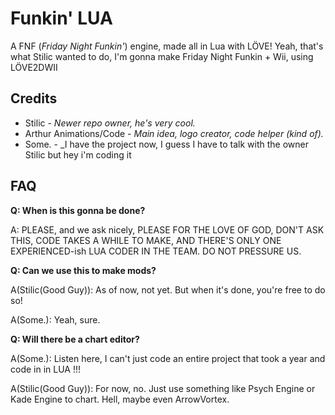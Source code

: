 # Funkin' LUA

A FNF (_Friday Night Funkin'_) engine, made all in Lua with LÖVE!
Yeah, that's what Stilic wanted to do, I'm gonna make Friday Night Funkin + Wii, using LÖVE2DWII

## Credits

- Stilic - _Newer repo owner, he's very cool._
- Arthur Animations/Code - _Main idea, logo creator, code helper (kind of)._
- Some. - _I have the project now, I guess I have to talk with the owner Stilic but hey i'm coding it

## FAQ

**Q: When is this gonna be done?**

A: PLEASE, and we ask nicely, PLEASE FOR THE LOVE OF GOD, DON'T ASK THIS, CODE TAKES A WHILE TO MAKE, AND THERE'S ONLY ONE EXPERIENCED-ish LUA CODER IN THE TEAM. DO NOT PRESSURE US.

**Q: Can we use this to make mods?**

A(Stilic(Good Guy)): As of now, not yet. But when it's done, you're free to do so!

A(Some.): Yeah, sure.

**Q: Will there be a chart editor?**

A(Some.): Listen here, I can't just code an entire project that took a year and code in in LUA !!!

A(Stilic(Good Guy)): For now, no. Just use something like Psych Engine or Kade Engine to chart. Hell, maybe even ArrowVortex.
